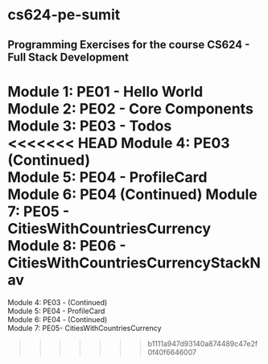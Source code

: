 # cs624-pe-sumit

## Programming Exercises for the course CS624 - Full Stack Development

Module 1: PE01 - Hello World  
Module 2: PE02 - Core Components  
Module 3: PE03 - Todos  
<<<<<<< HEAD
Module 4: PE03 (Continued)  
Module 5: PE04 - ProfileCard  
Module 6: PE04 (Continued) 
Module 7: PE05 - CitiesWithCountriesCurrency  
Module 8: PE06 - CitiesWithCountriesCurrencyStackNav
=======
Module 4: PE03 - (Continued)  
Module 5: PE04 - ProfileCard  
Module 6: PE04 - (Continued)  
Module 7: PE05- CitiesWithCountriesCurrency  
>>>>>>> b1111a947d93140a874489c47e2f0f40f6646007
